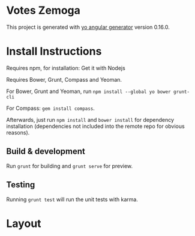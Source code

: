 # Votes Zemoga

This project is generated with [yo angular generator](https://github.com/yeoman/generator-angular)
version 0.16.0.

# Install Instructions
Requires npm, for installation: Get it with Nodejs

Requires Bower, Grunt, Compass and Yeoman.

For Bower, Grunt and Yeoman, run `npm install --global yo bower grunt-cli`

For Compass: `gem install compass`.

Afterwards, just run `npm install` and `bower install` for dependency installation (dependencies not included into the remote repo for obvious reasons).


## Build & development

Run `grunt` for building and `grunt serve` for preview.

## Testing

Running `grunt test` will run the unit tests with karma.


# Layout

